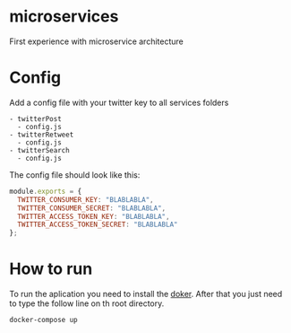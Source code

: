 # microservices
First experience with microservice architecture

# Config

Add a config file with your twitter key to all services folders

```
- twitterPost
  - config.js
- twitterRetweet
  - config.js
- twitterSearch
  - config.js
```

The config file should look like this:

```js
module.exports = {
  TWITTER_CONSUMER_KEY: "BLABLABLA",
  TWITTER_CONSUMER_SECRET: "BLABLABLA",
  TWITTER_ACCESS_TOKEN_KEY: "BLABLABLA",
  TWITTER_ACCESS_TOKEN_SECRET: "BLABLABLA"
};

```

# How to run

To run the aplication you need to install the [doker](https://www.docker.com/).
After that you just need to type the follow line on th root directory.

```bash
docker-compose up
```
